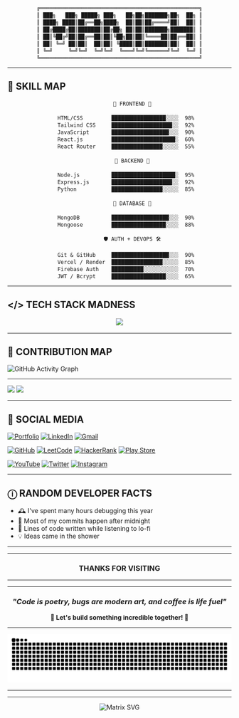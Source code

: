 <div align="center">

```ascii

╔══════════════════════════════════════════════════╗
║ ███╗   ███╗ █████╗ ███╗   ██╗██╗███████╗██╗  ██╗ ║
║ ████╗ ████║██╔══██╗████╗  ██║██║██╔════╝██║  ██║ ║
║ ██╔████╔██║███████║██╔██╗ ██║██║███████╗███████║ ║
║ ██║╚██╔╝██║██╔══██║██║╚██╗██║██║╚════██║██╔══██║ ║
║ ██║ ╚═╝ ██║██║  ██║██║ ╚████║██║███████║██║  ██║ ║
║ ╚═╝     ╚═╝╚═╝  ╚═╝╚═╝  ╚═══╝╚═╝╚══════╝╚═╝  ╚═╝ ║
╚══════════════════════════════════════════════════╝

```

</div>

---

## 💪 SKILL MAP

<div align="center">

```
        🌠 FRONTEND 🌠

    HTML/CSS         █████████████████░░░░  98%
    Tailwind CSS     ███████████████████░░  92%
    JavaScript       ██████████████████░░░  90%
    React.js         ████████████████████░  60%
    React Router     ████████████████░░░░░  55%

        🔧 BACKEND 🔧

    Node.js          ████████████████████░  95%
    Express.js       ███████████████████░░  92%
    Python           ████████████████░░░░░  85%

        🧬 DATABASE 🧬

    MongoDB          ██████████████████░░░  90%
    Mongoose         █████████████████░░░░  88%

        🛡️ AUTH + DEVOPS 🛠️

    Git & GitHub     ██████████████████░░░  90%
    Vercel / Render  ████████████████░░░░░  85%
    Firebase Auth    ██████████░░░░░░░░░░░  70%
    JWT / Bcrypt     █████████████████░░░░  65%

```

</div>

---

## </> TECH STACK MADNESS

<div align="center">

<img src="https://skillicons.dev/icons?i=html,css,js,react,tailwind,nodejs,express,mongodb,git,github,firebase,kotlin,python,c,cpp,figma,netlify,vercel,vscode,notion&theme=dark&perline=10" />

</div>

---

## 🧩 CONTRIBUTION MAP

<div>

![GitHub Activity Graph](https://github-readme-activity-graph.vercel.app/graph?username=ManishKrBarman&theme=react-dark&hide_border=true&bg_color=0D1117&color=F85D7F&line=F85D7F&point=FFFFFF)

</div>

---
<div>

<img src="https://github-readme-stats.vercel.app/api?username=ManishKrBarman&show_icons=true&theme=radical&hide_border=true&bg_color=0D1117&title_color=F85D7F&icon_color=F85D7F&text_color=FFFFFF&count_private=true" width="48%" />
<img src="https://streak-stats.demolab.com?user=ManishKrBarman&theme=radical&hide_border=true&background=0D1117&stroke=F85D7F&ring=F85D7F&fire=F85D7F&currStreakLabel=F85D7F" width="48%" />

</div>

---

## 🔗 SOCIAL MEDIA

<div>

[![Portfolio](https://img.shields.io/badge/Portfolio-FF5722.svg?style=for-the-badge&logo=web&logoColor=white)](https://intmind.netlify.app/)
[![LinkedIn](https://img.shields.io/badge/LinkedIn-0A66C2.svg?style=for-the-badge&logo=linkedin&logoColor=white)](https://www.linkedin.com/in/ManishKrBarman)
[![Gmail](https://img.shields.io/badge/Gmail-EA4335.svg?style=for-the-badge&logo=gmail&logoColor=white)](mailto:manishkumarbarman111@gmail.com)

[![GitHub](https://img.shields.io/badge/GitHub-181717.svg?style=for-the-badge&logo=github&logoColor=white)](https://github.com/ManishKrBarman/)
[![LeetCode](https://img.shields.io/badge/LeetCode-FFA116.svg?style=for-the-badge&logo=leetcode&logoColor=white)](https://leetcode.com/u/ManishKrBarman/)
[![HackerRank](https://img.shields.io/badge/HackerRank-00EA64.svg?style=for-the-badge&logo=hackerrank&logoColor=white)](https://www.hackerrank.com/profile/manishkumarbarm2)
[![Play Store](https://img.shields.io/badge/Google_Play-414141.svg?style=for-the-badge&logo=google-play&logoColor=white)](https://play.google.com/store/apps/dev?id=5792144858575749880)

[![YouTube](https://img.shields.io/badge/YouTube-FF0000.svg?style=for-the-badge&logo=youtube&logoColor=white)](https://www.youtube.com/@manishkumarbarman)
[![Twitter](https://img.shields.io/badge/Twitter-1DA1F2.svg?style=for-the-badge&logo=twitter&logoColor=white)](https://x.com/ManishKrBarman)
[![Instagram](https://img.shields.io/badge/Instagram-E4405F.svg?style=for-the-badge&logo=instagram&logoColor=white)](https://www.instagram.com/manishkumarbarman.io)

</div>

---
## ⓘ RANDOM DEVELOPER FACTS

<div>

- 🕰️ I've spent many hours debugging this year
- 🌙 Most of my commits happen after midnight
- 🎵 Lines of code written while listening to lo-fi
- 💡 Ideas came in the shower

</div>

---
---
<div align='center'>

###  THANKS FOR VISITING
</div>

---
---

<div align="center">

### *"Code is poetry, bugs are modern art, and coffee is life fuel"*

**🌟 Let's build something incredible together! 🌟**

</div>

---

<div>

![Snake eating my contributions](https://raw.githubusercontent.com/ManishKrBarman/ManishKrBarman/output/github-contribution-grid-snake.svg)

</div>

---
---

<div align="center">

![Matrix SVG](https://raw.githubusercontent.com/rodrigograca31/rodrigograca31/master/matrix.svg)

</div>
